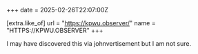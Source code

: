 +++
date = 2025-02-26T22:07:00Z

[extra.like_of]
url = "https://kpwu.observer/"
name = "HTTPS://KPWU.OBSERVER"
+++

I may have discovered this via johnvertisement but I am not sure.
<!-- more -->
